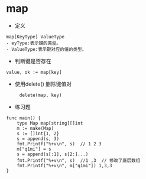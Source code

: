 # map 


- 定义 

``` golang
map[KeyType] ValueType
- eyType:表示键的类型。
- ValueType:表示键对应的值的类型。
```

- 判断键是否存在
```golang
value, ok := map[key] 
```

- 使用delete() 删除键值对

```golang
     delete(map, key)
```

- 练习题
``` golang
func main() {
	type Map map[string][]int
	m := make(Map)
	s := []int{1, 2}
	s = append(s, 3)
	fmt.Printf("%+v\n", s)  // 1 2 3
	m["q1mi"] = s
	s = append(s[:1], s[2:]...)
	fmt.Printf("%+v\n", s)  //1 ,3  // 修改了底层数组
	fmt.Printf("%+v\n", m["q1mi"]) 1,3,3  
}

```
